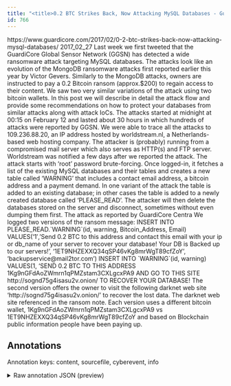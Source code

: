 ```yaml
---
title: "<title>0.2 BTC Strikes Back, Now Attacking MySQL Databases - GuardiCore - Data Center and Cloud Security</title>"
id: 766
---
```


<title>0.2 BTC Strikes Back, Now Attacking MySQL Databases - GuardiCore - Data Center and Cloud Security</title>
<source> https://www.guardicore.com/2017/02/0-2-btc-strikes-back-now-attacking-mysql-databases/ </source>
<date> 2017_02_27 </date>
<text>
Last week we first tweeted that the GuardiCore Global Sensor Network (GGSN) has detected a wide ransomware attack targeting MySQL databases.
The attacks look like an evolution of the MongoDB ransomware attacks first reported earlier this year by Victor Gevers.
Similarly to the MongoDB attacks, owners are instructed to pay a 0.2 Bitcoin ransom (approx.$200) to regain access to their content.
We saw two very similar variations of the attack using two bitcoin wallets.
In this post we will describe in detail the attack flow and provide some recommendations on how to protect your databases from similar attacks along with attack IoCs.
The attacks started at midnight at 00:15 on February 12 and lasted about 30 hours in which hundreds of attacks were reported by GGSN.
We were able to trace all the attacks to 109.236.88.20, an IP address hosted by worldstream.nl, a Netherlands-based web hosting company.
The attacker is (probably) running from a compromised mail server which also serves as HTTP(s) and FTP server.
Worldstream was notified a few days after we reported the attack.
The attack starts with ‘root’ password brute-forcing.
Once logged-in, it fetches a list of the existing MySQL databases and their tables and creates a new table called ‘WARNING’ that includes a contact email address, a bitcoin address and a payment demand.
In one variant of the attack the table is added to an existing database; in other cases the table is added to a newly created database called ‘PLEASE_READ’.
The attacker will then delete the databases stored on the server and disconnect, sometimes without even dumping them first.
The attack as reported by GuardiCore Centra
We logged two versions of the ransom message:
INSERT INTO PLEASE_READ.`WARNING`(id, warning, Bitcoin_Address, Email) VALUES(‘1′,’Send 0.2 BTC to this address and contact this email with your ip or db_name of your server to recover your database!
Your DB is Backed up to our servers!’, ‘1ET9NHZEXXQ34qSP46vKg8mrWgT89cfZoY’, ‘backupservice@mail2tor.com’)
INSERT INTO `WARNING`(id, warning)
VALUES(1, ‘SEND 0.2 BTC TO THIS ADDRESS 1Kg9nGFdAoZWmrn1qPMZstam3CXLgcxPA9 AND GO TO THIS SITE http://sognd75g4isasu2v.onion/ TO RECOVER YOUR DATABASE!
The second version offers the owner to visit the following darknet web site ‘http://sognd75g4isasu2v.onion/’ to recover the lost data.
The darknet web site referenced in the ransom note.
Each version uses a different bitcoin wallet, 1Kg9nGFdAoZWmrn1qPMZstam3CXLgcxPA9 vs 1ET9NHZEXXQ34qSP46vKg8mrWgT89cfZoY and based on Blockchain public information people have been paying up.
</text>



## Annotations

Annotation keys: content, sourcefile, cyberevent, info

<details>
<summary>Raw annotation JSON (preview)</summary>

```json
{
  "content": "Last week we first tweeted that the GuardiCore Global Sensor Network (GGSN) has detected a wide ransomware attack targeting MySQL databases. The attacks look like an evolution of the MongoDB ransomware attacks first reported earlier this year by Victor Gevers. Similarly to the MongoDB attacks, owners are instructed to pay a 0.2 Bitcoin ransom (approx.$200) to regain access to their content. We saw two very similar variations of the attack using two bitcoin wallets. In this post we will describe in detail the attack flow and provide some recommendations on how to protect your databases from similar attacks along with attack IoCs. The attacks started at midnight at 00:15 on February 12 and lasted about 30 hours in which hundreds of attacks were reported by GGSN. We were able to trace all the attacks\u00a0to 109.236.88.20, an IP address hosted by worldstream.nl, a Netherlands-based web hosting company. The attacker is (probably) running from a compromised mail server which also serves as HTTP(s) and FTP server. Worldstream was notified a few days after we reported the attack. The attack starts with \u2018root\u2019 password brute-forcing. Once logged-in, it fetches a list of the existing MySQL databases and their tables and creates a new table called \u2018WARNING\u2019 that includes a contact email address, a bitcoin address and a payment demand. In one variant of the attack the table is added to an existing database; in other cases the table is added to a newly created database called \u2018PLEASE_READ\u2019. The attacker will then delete the databases stored on the server and disconnect, sometimes without even dumping them first. The attack as reported by GuardiCore Centra We logged two versions of the ransom message: INSERT INTO PLEASE_READ.`WARNING`(id, warning, Bitcoin_Address, Email) VALUES(\u20181\u2032,\u2019Send 0.2 BTC to this address and contact this email with your ip or db_name of your server to recover your database! Your DB is Backed up to our servers!\u2019, \u20181ET9NHZEXXQ34qSP46vKg8mrWgT89cfZoY\u2019, \u2018backupservice@mail2tor.com\u2019) INSERT INTO `WARNING`(id, warning) VALUES(1, \u2018SEND 0.2 BTC TO THIS ADDRESS 1Kg9nGFdAoZWmrn1qPMZstam3CXLgcxPA9 AND GO TO THIS SITE http://sognd75g4isasu2v.onion/ TO RECOVER YOUR DATABASE! The second version offers the owner to visit the following darknet web site \u2018http://sognd75g4isasu2v.onion/\u2019 to recover the lost data. The darknet web site referenced in the ransom note. Each version uses a different bitcoin wallet, 1Kg9nGFdAoZWmrn1qPMZstam3CXLgcxPA9 vs 1ET9NHZEXXQ34qSP46vKg8mrWgT89cfZoY\u00a0and\u00a0based on Blockchain public information people have been paying up.",
  "sourcefile": "766.txt",
  "cyberevent": {
    "hopper": [
      {
        "index": 0,
        "relation": "Same",
        "events": [
          {
            "index": "E4",
            "type": "Attack",
            "realis": "Generic",
            "nugget": {
              "startOffset": 302,
              "index": "T7",
              "endOffset": 323,
              "text": "are instructed to pay"
            },
            "argument": [
              {
                "index": "T8",
                "external_reference": {
                  "wikidataid": "Q131723"
                },
                "endOffset": 337,
                "role": {
                  "type": "Price"
                },
                "text": "0.2 Bitcoin",
                "startOffset": 326,
                "type": "Money"
              },
              {
                "index": "T6",
                "text": "owners",
                "endOffset": 301,
                "role": {
                  "type": "Victim"
                },
                "startOffset": 295,
                "type": "Person"
              },
              {
                "index": "T15",
                "external_reference": {
                  "dbpediaURI": "http://dbpedia.org/resource/MongoDB"
                },
          
```
</details>
